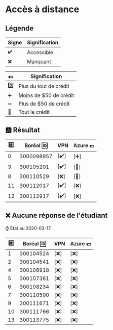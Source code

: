 # Accès à distance

## Légende

| Signe              | Signification          |
|--------------------|------------------------|
| :heavy_check_mark: | Accessible             |
| :x:                | Manquant               |

| :dollar:           | Signification          |
|--------------------|------------------------|
| :zero:             | Plus du tout de crédit |
| :heavy_plus_sign:  | Moins de $50 de crédit |
| :heavy_minus_sign: | Plus de $50 de crédit |
| :100:              | Tout le crédit |



## :a: Résultat

|:hash:| Boréal :id:| VPN                | Azure :dollar:       |
|------|------------|--------------------|----------------------|
|  0   | 3000098957 |[:heavy_check_mark:]| [:heavy_plus_sign:]  |
|  3   | 300105201  |[:heavy_check_mark:]| [:100:]              |
|  8   | 300110529  |[:x:]               | [:100:]              |
| 11   | 300112017  |[:heavy_check_mark:]| [:x:]                |
| 12   | 300112917  |[:heavy_check_mark:]| [:x:]                |


## :x: Aucune réponse de l'étudiant

:watch: État au 2020-03-17

|:hash:| Boréal :id:| VPN                | Azure :dollar:       |
|------|------------|--------------------|----------------------|
|  1   | 300104524  |[:x:]               | [:x:]                |
|  2   | 300104541  |[:x:]               | [:x:]                |
|  4   | 300106918  |[:x:]               | [:x:]                |
|  5   | 300107361  |[:x:]               | [:x:]                |
|  6   | 300108234  |[:x:]               | [:x:]                |
|  7   | 300110500  |[:x:]               | [:x:]                |
|  9   | 300111671  |[:x:]               | [:x:]                |
| 10   | 300111766  |[:x:]               | [:x:]                |
| 13   | 300113775  |[:x:]               | [:x:]                |
